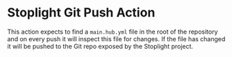 # Stoplight Git Push Action

This action expects to find a `main.hub.yml` file in the root of the repository and on every push it will inspect this file for changes. If the file has changed it will be pushed to the Git repo exposed by the Stoplight project.
